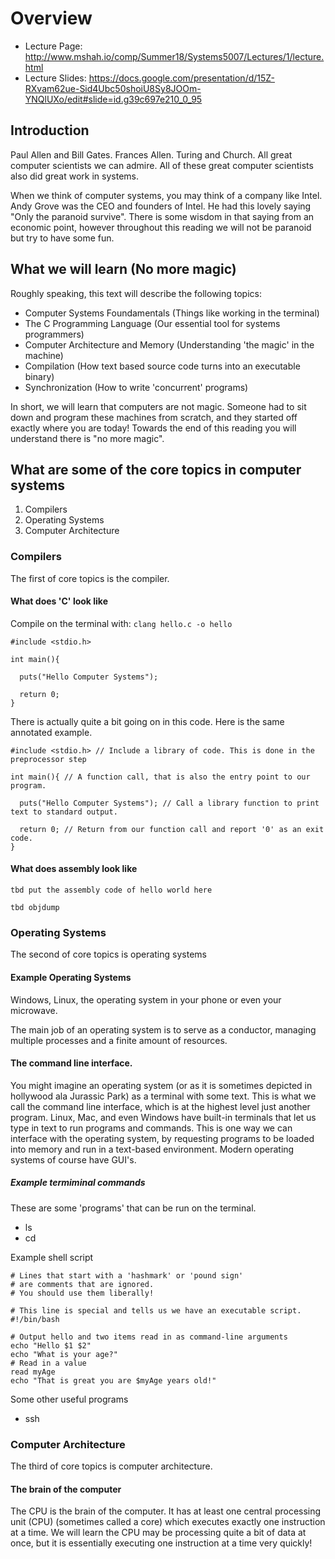 # Overview

* Lecture Page: http://www.mshah.io/comp/Summer18/Systems5007/Lectures/1/lecture.html
* Lecture Slides: https://docs.google.com/presentation/d/15Z-RXvam62ue-Sid4Ubc50shoiU8Sy8JOOm-YNQlUXo/edit#slide=id.g39c697e210_0_95

## Introduction

Paul Allen and Bill Gates. Frances Allen. Turing and Church. All great computer scientists we can admire. All of these great computer scientists also did great work in systems.

When we think of computer systems, you may think of a company like Intel. Andy Grove was the CEO and founders of Intel. He had this lovely saying "Only the paranoid survive". There is some wisdom in that saying from an economic point, however throughout this reading we will not be paranoid but try to have some fun.

## What we will learn (No more magic)

Roughly speaking, this text will describe the following topics:

* Computer Systems Foundamentals (Things like working in the terminal)
* The C Programming Language (Our essential tool for systems programmers)
* Computer Architecture and Memory (Understanding 'the magic' in the machine)
* Compilation (How text based source code turns into an executable binary)
* Synchronization (How to write 'concurrent' programs)

In short, we will learn that computers are not magic. Someone had to sit down and program these machines from scratch, and they started off exactly where you are today! Towards the end of this reading you will understand there is "no more magic".

## What are some of the core topics in computer systems

1. Compilers
2. Operating Systems
3. Computer Architecture

### Compilers

The first of core topics is the compiler.

#### What does 'C' look like

Compile on the terminal with: `clang hello.c -o hello`

```
#include <stdio.h>

int main(){

  puts("Hello Computer Systems");

  return 0;
}
```

There is actually quite a bit going on in this code. Here is the same annotated example.

```
#include <stdio.h> // Include a library of code. This is done in the preprocessor step

int main(){ // A function call, that is also the entry point to our program.

  puts("Hello Computer Systems"); // Call a library function to print text to standard output.

  return 0; // Return from our function call and report '0' as an exit code.
}
```

#### What does assembly look like

`tbd put the assembly code of hello world here`

`tbd objdump`

### Operating Systems

The second of core topics is operating systems

#### Example Operating Systems

Windows, Linux, the operating system in your phone or even your microwave.

The main job of an operating system is to serve as a conductor, managing multiple processes and a finite amount of resources.

#### The command line interface.

You might imagine an operating system (or as it is sometimes depicted in hollywood ala Jurassic Park) as a terminal with some text. This is what we call the command line interface, which is at the highest level just another program. Linux, Mac, and even Windows have built-in terminals that let us type in text to run programs and commands. This is one way we can interface with the operating system, by requesting programs to be loaded into memory and run in a text-based environment. Modern operating systems of course have GUI's.

##### Example termiminal commands

These are some 'programs' that can be run on the terminal.
* ls
* cd

Example shell script

```
# Lines that start with a 'hashmark' or 'pound sign'
# are comments that are ignored.
# You should use them liberally!

# This line is special and tells us we have an executable script.
#!/bin/bash

# Output hello and two items read in as command-line arguments
echo "Hello $1 $2"
echo "What is your age?"
# Read in a value
read myAge
echo "That is great you are $myAge years old!"
```

Some other useful programs

* ssh

### Computer Architecture

The third of core topics is computer architecture.

#### The brain of the computer

The CPU is the brain of the computer. It has at least one central processing unit (CPU) (sometimes called a core) which executes exactly one instruction at a time. We will learn the CPU may be processing quite a bit of data at once, but it is essentially executing one instruction at a time very quickly!
